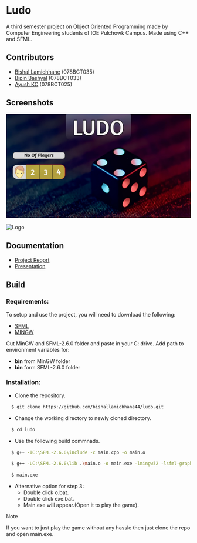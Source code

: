 
# Ludo 

A third semester project on Object Oriented Programming made by Computer Engineering students of IOE Pulchowk Campus. Made using C++ and SFML.
## Contributors

- [Bishal Lamichhane](https://www.github.com/bishallamichhane44) (078BCT035)
- [Bipin Bashyal](https://www.github.com/bipinbashyal) (078BCT033)
- [Ayush KC](https://www.github.com/AyusK4) (078BCT025)



## Screenshots

![Logo](https://github.com/bishallamichhane44/ludo/blob/master/assets/Frame_2.png?raw=true)

![Logo](https://github.com/bishallamichhane44/ludo/blob/master/assets/screenshot.PNG)









## Documentation 

- [Project Reoprt](https://github.com/bishallamichhane44/ludo/blob/master/documentation/Project%20Report.pdf)
- [Presentation ](https://github.com/bishallamichhane44/ludo/blob/master/documentation/Presentation.pdf)



## Build

### Requirements:
To setup and use the project, you will need to download the following:
- [SFML](https://www.sfml-dev.org/files/SFML-2.6.0-windows-gcc-13.1.0-mingw-32-bit.zip)
- [MINGW](https://github.com/brechtsanders/winlibs_mingw/releases/download/13.1.0-16.0.5-11.0.0-msvcrt-r5/winlibs-i686-posix-dwarf-gcc-13.1.0-mingw-w64msvcrt-11.0.0-r5.7z)

Cut MinGW and SFML-2.6.0 folder and paste in your C: drive.
Add path to environment variables for:
- **bin** from MinGW folder
- **bin** form SFML-2.6.0 folder


### Installation:
- Clone the repository.
```bash
  $ git clone https://github.com/bishallamichhane44/ludo.git
```
- Change the working directory to newly cloned directory.
```bash
  $ cd ludo
```
- Use the following build commnads.
```bash
  $ g++ -IC:\SFML-2.6.0\include -c main.cpp -o main.o
```
```bash
  $ g++ -LC:\SFML-2.6.0\lib .\main.o -o main.exe -lmingw32 -lsfml-graphics -lsfml-audio -lsfml-window -lsfml-system -lsfml-main -mwindows
```
```bash
  $ main.exe
```
- Alternative option for step 3:
  + Double click o.bat.
  + Double click exe.bat.
  + Main.exe will appear.(Open it to play the game).


> [!NOTE]
> If you want to just play the game without any hassle then just clone the repo and open main.exe.





